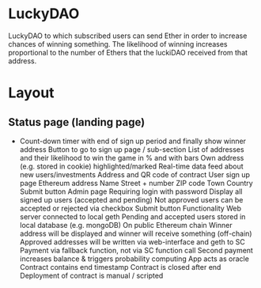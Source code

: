 # LuckyDAO

LuckyDAO to which subscribed users can send Ether in order to increase chances of winning something. The likelihood of winning increases proportional to the number of Ethers that the luckiDAO received from that address.

# Layout

## Status page (landing page)

* Count-down timer with end of sign up period and finally show winner address
Button to go to sign up page / sub-section
List of addresses and their likelihood to win the game in % and with bars
Own address (e.g. stored in cookie) highlighted/marked
Real-time data feed about new users/investments
Address and QR code of contract
User sign up page
Ethereum address
Name
Street + number
ZIP code
Town
Country
Submit button
Admin page
Requiring login with password
Display all signed up users (accepted and pending)
Not approved users can be accepted or rejected via checkbox
Submit button
Functionality
Web server connected to local geth 
Pending and accepted users stored in local database (e.g. mongoDB)
On public Ethereum chain
Winner address will be displayed and winner will receive something (off-chain)
Approved addresses will be written via web-interface and geth to SC
Payment via fallback function, not via SC function call
Second payment increases balance & triggers probability computing
App acts as oracle
Contract contains end timestamp
Contract is closed after end
Deployment of contract is manual / scripted
